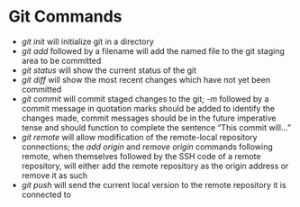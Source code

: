 # Git Commands
- *git init* will initialize git in a directory
- *git add* followed by a filename will add the named file to the git staging area to be committed
- *git status* will show the current status of the git
- *git diff* will show the most recent changes which have not yet been committed
- *git commit* will commit staged changes to the git; *-m* followed by a commit message in quotation marks should be added to identify the changes made, commit messages should be in the future imperative tense and should function to complete the sentence “This commit will…”
- *git remote* will allow modification of the remote-local repository connections; the *add origin* and *remove origin* commands following remote, when themselves followed by the SSH code of a remote repository, will either add the remote repository as the origin address or remove it as such
- *git push* will send the current local version to the remote repository it is connected to